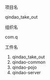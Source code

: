 项目名

qindao_take_out

组织名

com.q

工件名

1. qindao_take_out
2. qindao-common
3. qindao-pojo
4. qindao-server